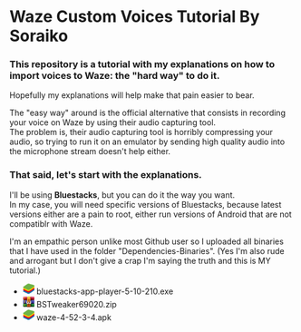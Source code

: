 # Waze Custom Voices Tutorial By Soraiko

### This repository is a tutorial with my explanations on how to import voices to Waze: the "hard way" to do it. 
Hopefully my explanations will help make that pain easier to bear.  
  
The "easy way" around is the official alternative that consists in recording your voice on Waze by using their audio capturing tool.  
The problem is, their audio capturing tool is horribly compressing your audio, so trying to run it on an emulator by sending high quality audio into the microphone stream doesn't help either.  
  
### That said, let's start with the explanations.  
I'll be using **Bluestacks**, but you can do it the way you want.  
In my case, you will need specific versions of Bluestacks, because latest versions either are a pain to root, either run versions of Android that are not compatiblr with Waze.  

I'm an empathic person unlike most Github user so I uploaded all binaries that I have used in the folder "Dependencies-Binaries". (Yes I'm also rude and arrogant but I don't give a crap I'm saying the truth and this is MY tutorial.)  
<ul>
<li> <img src="https://github.com/Soraiko/Waze-Custom-Voices-Tutorial-By-Soraiko/blob/main/README_Pictures/bsicon.jpg" width="20">&nbsp;bluestacks-app-player-5-10-210.exe </li>
<li> <img src="https://github.com/Soraiko/Waze-Custom-Voices-Tutorial-By-Soraiko/blob/main/README_Pictures/archive.jpg" width="20">&nbsp;BSTweaker69020.zip</li>
<li> <img src="https://github.com/Soraiko/Waze-Custom-Voices-Tutorial-By-Soraiko/blob/main/README_Pictures/bsicon.jpg" width="20">&nbsp;waze-4-52-3-4.apk  </li>
</ul>
 
  

 
